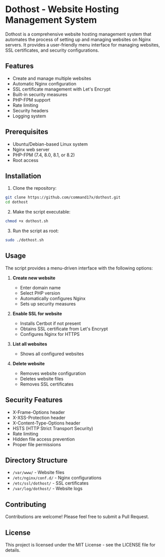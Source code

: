 # Dothost - Website Hosting Management System

Dothost is a comprehensive website hosting management system that automates the process of setting up and managing websites on Nginx servers. It provides a user-friendly menu interface for managing websites, SSL certificates, and security configurations.

## Features

- Create and manage multiple websites
- Automatic Nginx configuration
- SSL certificate management with Let's Encrypt
- Built-in security measures
- PHP-FPM support
- Rate limiting
- Security headers
- Logging system

## Prerequisites

- Ubuntu/Debian-based Linux system
- Nginx web server
- PHP-FPM (7.4, 8.0, 8.1, or 8.2)
- Root access

## Installation

1. Clone the repository:
```bash
git clone https://github.com/command17x/dothost.git
cd dothost
```

2. Make the script executable:
```bash
chmod +x dothost.sh
```

3. Run the script as root:
```bash
sudo ./dothost.sh
```

## Usage

The script provides a menu-driven interface with the following options:

1. **Create new website**
   - Enter domain name
   - Select PHP version
   - Automatically configures Nginx
   - Sets up security measures

2. **Enable SSL for website**
   - Installs Certbot if not present
   - Obtains SSL certificate from Let's Encrypt
   - Configures Nginx for HTTPS

3. **List all websites**
   - Shows all configured websites

4. **Delete website**
   - Removes website configuration
   - Deletes website files
   - Removes SSL certificates

## Security Features

- X-Frame-Options header
- X-XSS-Protection header
- X-Content-Type-Options header
- HSTS (HTTP Strict Transport Security)
- Rate limiting
- Hidden file access prevention
- Proper file permissions

## Directory Structure

- `/var/www/` - Website files
- `/etc/nginx/conf.d/` - Nginx configurations
- `/etc/ssl/dothost/` - SSL certificates
- `/var/log/dothost/` - Website logs

## Contributing

Contributions are welcome! Please feel free to submit a Pull Request.

## License

This project is licensed under the MIT License - see the LICENSE file for details. 
